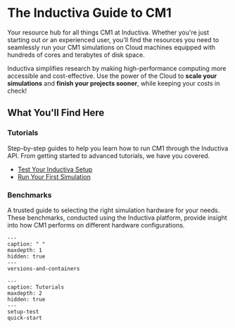 # The Inductiva Guide to CM1

Your resource hub for all things CM1 at Inductiva. Whether you're just starting out or an experienced user, you'll find the resources you need to seamlessly run your CM1 simulations on Cloud machines equipped with hundreds of cores and terabytes of disk space.

Inductiva simplifies research by making high-performance computing more accessible and cost-effective. Use the power of the Cloud to **scale your simulations** and **finish your projects sooner**, while keeping your costs in check!

## What You'll Find Here

### Tutorials
Step-by-step guides to help you learn how to run CM1 through the Inductiva API. From getting started to advanced tutorials, we have you covered.

- [Test Your Inductiva Setup](https://inductiva.ai/guides/cm1/setup-test)
- [Run Your First Simulation](https://inductiva.ai/guides/cm1/quick-start)

### Benchmarks
A trusted guide to selecting the right simulation hardware for your needs. These benchmarks, conducted using the Inductiva platform, provide insight into how CM1 performs on different hardware configurations.

```{toctree}
---
caption: " "
maxdepth: 1
hidden: true
---
versions-and-containers
```


```{toctree}
---
caption: Tutorials
maxdepth: 2
hidden: true
--- 
setup-test
quick-start
```
